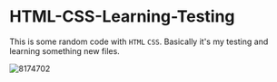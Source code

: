 # HTML-CSS-Learning-Testing
This is some random code with `HTML` `CSS`. Basically it's my testing and learning something new files.

![8174702](https://github.com/vytautasmatukynas/HTML-CSS-Docs/assets/51360361/eae0bfda-31ba-45ca-b1b7-abab052e9989)
